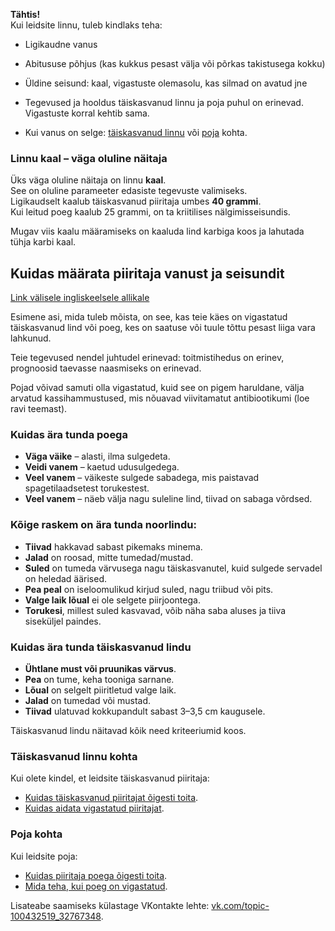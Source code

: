 **Tähtis!**  
Kui leidsite linnu, tuleb kindlaks teha:  
- Ligikaudne vanus  
- Abitususe põhjus (kas kukkus pesast välja või põrkas takistusega kokku)  
- Üldine seisund: kaal, vigastuste olemasolu, kas silmad on avatud jne  

- Tegevused ja hooldus täiskasvanud linnu ja poja puhul on erinevad. Vigastuste korral kehtib sama.  
- Kui vanus on selge: [täiskasvanud linnu](#täiskasvanud-lind) või [poja](#poeg) kohta.  

### Linnu kaal – väga oluline näitaja  

Üks väga oluline näitaja on linnu **kaal**.  
See on oluline parameeter edasiste tegevuste valimiseks.  
Ligikaudselt kaalub täiskasvanud piiritaja umbes **40 grammi**.  
Kui leitud poeg kaalub 25 grammi, on ta kriitilises nälgimisseisundis.  

Mugav viis kaalu määramiseks on kaaluda lind karbiga koos ja lahutada tühja karbi kaal.  

## Kuidas määrata piiritaja vanust ja seisundit  

[Link välisele ingliskeelsele allikale](http://www.commonswift.org/nestlings_english.html)  

Esimene asi, mida tuleb mõista, on see, kas teie käes on vigastatud täiskasvanud lind või poeg, kes on saatuse või tuule tõttu pesast liiga vara lahkunud.  

Teie tegevused nendel juhtudel erinevad: toitmistihedus on erinev, prognoosid taevasse naasmiseks on erinevad.  

Pojad võivad samuti olla vigastatud, kuid see on pigem haruldane, välja arvatud kassihammustused, mis nõuavad viivitamatut antibiootikumi (loe ravi teemast).  

### Kuidas ära tunda poega  

- **Väga väike** – alasti, ilma sulgedeta.  
- **Veidi vanem** – kaetud udusulgedega.  
- **Veel vanem** – väikeste sulgede sabadega, mis paistavad spagetilaadsetest torukestest.  
- **Veel vanem** – näeb välja nagu suleline lind, tiivad on sabaga võrdsed.  

### Kõige raskem on ära tunda noorlindu:  
- **Tiivad** hakkavad sabast pikemaks minema.  
- **Jalad** on roosad, mitte tumedad/mustad.  
- **Suled** on tumeda värvusega nagu täiskasvanutel, kuid sulgede servadel on heledad äärised.  
- **Pea peal** on iseloomulikud kirjud suled, nagu triibud või pits.  
- **Valge laik lõual** ei ole selgete piirjoontega.  
- **Torukesi**, millest suled kasvavad, võib näha saba aluses ja tiiva siseküljel paindes.  

### Kuidas ära tunda täiskasvanud lindu  

- **Ühtlane must või pruunikas värvus**.  
- **Pea** on tume, keha tooniga sarnane.  
- **Lõual** on selgelt piiritletud valge laik.  
- **Jalad** on tumedad või mustad.  
- **Tiivad** ulatuvad kokkupandult sabast 3–3,5 cm kaugusele.  

Täiskasvanud lindu näitavad kõik need kriteeriumid koos.  

### Täiskasvanud linnu kohta  

Kui olete kindel, et leidsite täiskasvanud piiritaja:  
- [Kuidas täiskasvanud piiritajat õigesti toita](feeding-swift.md).  
- [Kuidas aidata vigastatud piiritajat](found-swift.md).  

### Poja kohta  

Kui leidsite poja:  
- [Kuidas piiritaja poega õigesti toita](feeding-swift.md).  
- [Mida teha, kui poeg on vigastatud](found-swift.md).  

Lisateabe saamiseks külastage VKontakte lehte: [vk.com/topic-100432519_32767348](https://vk.com/topic-100432519_32767348).  
